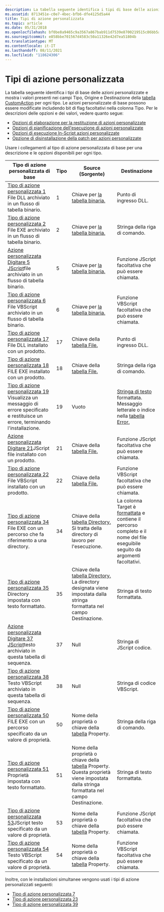 ```yaml
---
description: La tabella seguente identifica i tipi di base delle azioni personalizzate e mostra i valori presenti nei campi Tipo, Origine e Destinazione della tabella CustomAction per ogni tipo.
ms.assetid: 8713451e-c0e7-4bec-bfb6-dfe4125d5a44
title: Tipi di azione personalizzata
ms.topic: article
ms.date: 05/31/2018
ms.openlocfilehash: bf0be8a9465c9a3567a867bab911d7539e8700219515c86bb5a8fc2b7d5eff68
ms.sourcegitcommit: e858bbe701567d4583c50a11326e42d7ea51804b
ms.translationtype: MT
ms.contentlocale: it-IT
ms.lasthandoff: 08/11/2021
ms.locfileid: "118624306"
---
```

# <a name="custom-action-types"></a>Tipi di azione personalizzata

La tabella seguente identifica i tipi di base delle azioni personalizzate e mostra i valori presenti nei campi Tipo, Origine e Destinazione della [tabella CustomAction](customaction-table.md) per ogni tipo. Le azioni personalizzate di base possono essere modificate includendo bit di flag facoltativi nella colonna Tipo. Per le descrizioni delle opzioni e dei valori, vedere quanto segue:

-   [Opzioni di elaborazione per la restituzione di azioni personalizzate](custom-action-return-processing-options.md)
-   [Opzioni di pianificazione dell'esecuzione di azioni personalizzate](custom-action-execution-scheduling-options.md)
-   [Opzioni di esecuzione In-Script azioni personalizzate](custom-action-in-script-execution-options.md)
-   [Opzione di disinstallazione della patch per azioni personalizzate](custom-action-patch-uninstall-option.md)

Usare i collegamenti al tipo di azione personalizzata di base per una descrizione e le opzioni disponibili per ogni tipo.



| Tipo di azione personalizzata di base                                                                                                                           | Tipo | Source (Sorgente)                                                                                                                              | Destinazione                                                                                                                                     |
|----------------------------------------------------------------------------------------------------------------------------------------------------|------|-------------------------------------------------------------------------------------------------------------------------------------|--------------------------------------------------------------------------------------------------------------------------------------------|
| [Tipo di azione personalizzata 1](custom-action-type-1.md) File DLL archiviato in un flusso di tabella binario.<br/>                                               | 1    | Chiave per [la tabella binaria.](binary-table.md)                                                                                            | Punto di ingresso DLL.                                                                                                                           |
| [Tipo di azione personalizzata 2](custom-action-type-2.md) File EXE archiviato in un flusso di tabella binario.<br/>                                               | 2    | Chiave per [la tabella binaria.](binary-table.md)                                                                                            | Stringa della riga di comando.                                                                                                                       |
| [Azione personalizzata Digitare 5 JScript](custom-action-type-5.md)file archiviato in un flusso di tabella binario.<br/>                                           | 5    | Chiave per [la tabella binaria.](binary-table.md)                                                                                            | Funzione JScript facoltativa che può essere chiamata.                                                                                           |
| [Tipo di azione personalizzata 6](custom-action-type-6.md) File VBScript archiviato in un flusso di tabella binario.<br/>                                          | 6    | Chiave per [la tabella binaria.](binary-table.md)                                                                                            | Funzione VBScript facoltativa che può essere chiamata.                                                                                          |
| [Tipo di azione personalizzata 17](custom-action-type-17.md) File DLL installato con un prodotto.<br/>                                            | 17   | Chiave della [tabella File.](file-table.md)                                                                                                | Punto di ingresso DLL.                                                                                                                           |
| [Tipo di azione personalizzata 18](custom-action-type-18.md) FILE EXE installato con un prodotto.<br/>                                            | 18   | Chiave della [tabella File.](file-table.md)                                                                                                | Stringa della riga di comando.                                                                                                                       |
| [Tipo di azione personalizzata 19](custom-action-type-19.md) Visualizza un messaggio di errore specificato e restituisce un errore, terminando l'installazione.<br/> | 19   | Vuoto                                                                                                                               | [Stringa di testo](formatted.md) formattata. Messaggio letterale o indice nella [tabella Error.](error-table.md)                           |
| [Azione personalizzata Digitare 21](custom-action-type-21.md)JScript file installato con un prodotto.<br/>                                        | 21   | Chiave della [tabella File.](file-table.md)                                                                                                | Funzione JScript facoltativa che può essere chiamata.                                                                                           |
| [Tipo di azione personalizzata 22](custom-action-type-22.md) File VBScript installato con un prodotto.<br/>                                       | 22   | Chiave della [tabella File.](file-table.md)                                                                                                | Funzione VBScript facoltativa che può essere chiamata.                                                                                          |
| [Tipo di azione personalizzata 34](custom-action-type-34.md) File EXE con un percorso che fa riferimento a una directory.<br/>                                       | 34   | Chiave della [tabella Directory.](directory-table.md) Si tratta della directory di lavoro per l'esecuzione.                                         | La colonna Target è [formattata](formatted.md) e contiene il percorso completo e il nome del file eseguibile seguito da argomenti facoltativi. |
| [Tipo di azione personalizzata 35](custom-action-type-35.md) Directory impostata con testo formattato.<br/>                                                    | 35   | Chiave della [tabella Directory.](directory-table.md) La directory designata viene impostata dalla stringa formattata nel campo Destinazione.   | Stringa di testo formattata.                                                                                                                   |
| [Azione personalizzata Digitare 37 JScript](custom-action-type-37.md)testo archiviato in questa tabella di sequenza.<br/>                                           | 37   | Null                                                                                                                                | Stringa di JScript codice.                                                                                                                  |
| [Tipo di azione personalizzata 38](custom-action-type-38.md) Testo VBScript archiviato in questa tabella di sequenza.<br/>                                          | 38   | Null                                                                                                                                | Stringa di codice VBScript.                                                                                                                 |
| [Tipo di azione personalizzata 50](custom-action-type-50.md) FILE EXE con un percorso specificato da un valore di proprietà.<br/>                                 | 50   | Nome della proprietà o chiave della [tabella](property-table.md) Property.                                                                       | Stringa della riga di comando.                                                                                                                       |
| [Tipo di azione personalizzata 51](custom-action-type-51.md) Proprietà impostata con testo formattato.<br/>                                                     | 51   | Nome della proprietà o chiave della [tabella](property-table.md) Property. Questa proprietà viene impostata dalla stringa formattata nel campo Destinazione. | Stringa di testo formattata.                                                                                                                   |
| [Tipo di azione personalizzata 53](custom-action-type-53.md)JScript testo specificato da un valore di proprietà.<br/>                                           | 53   | Nome della proprietà o chiave della [tabella](property-table.md) Property.                                                                       | Funzione JScript facoltativa che può essere chiamata.                                                                                           |
| [Tipo di azione personalizzata 54](custom-action-type-54.md) Testo VBScript specificato da un valore di proprietà.<br/>                                          | 54   | Nome della proprietà o chiave della [tabella](property-table.md) Property.                                                                       | Funzione VBScript facoltativa che può essere chiamata.                                                                                          |



 

Inoltre, con le installazioni simultanee vengono usati i tipi di azione personalizzati seguenti:

-   [Tipo di azione personalizzata 7](custom-action-type-7.md)
-   [Tipo di azione personalizzata 23](custom-action-type-23.md)
-   [Tipo di azione personalizzata 39](custom-action-type-39.md)

 

 




